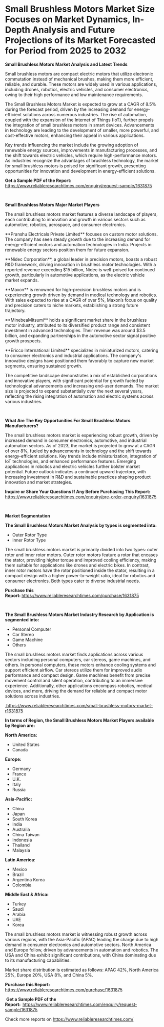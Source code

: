 <p><h1>Small Brushless Motors Market Size Focuses on Market Dynamics, In-Depth Analysis and Future Projections of its Market Forecasted for Period from 2025 to 2032</h1></p><p><strong>Small Brushless Motors Market Analysis and Latest Trends</strong></p>
<p><p>Small brushless motors are compact electric motors that utilize electronic commutation instead of mechanical brushes, making them more efficient, reliable, and durable. These motors are widely used in various applications, including drones, robotics, electric vehicles, and consumer electronics, owing to their high performance and low maintenance requirements.</p><p>The Small Brushless Motors Market is expected to grow at a CAGR of 8.5% during the forecast period, driven by the increasing demand for energy-efficient solutions across numerous industries. The rise of automation, coupled with the expansion of the Internet of Things (IoT), further propels the integration of small brushless motors in smart devices. Advancements in technology are leading to the development of smaller, more powerful, and cost-effective motors, enhancing their appeal in various applications.</p><p>Key trends influencing the market include the growing adoption of renewable energy sources, improvements in manufacturing processes, and the shift towards electric vehicles, which require high-performance motors. As industries recognize the advantages of brushless technology, the market for small brushless motors is poised for significant growth, presenting opportunities for innovation and development in energy-efficient solutions.</p></p>
<p><strong>Get a Sample PDF of the Report:&nbsp;</strong> <a href="https://www.reliableresearchtimes.com/enquiry/request-sample/1631875?utm_campaign=2196&utm_medium=2&utm_source=Github&utm_content=ia&utm_term=10042025&utm_id=small-brushless-motors">https://www.reliableresearchtimes.com/enquiry/request-sample/1631875</a></p>
<p>&nbsp;</p>
<p><strong>Small Brushless Motors Major Market Players</strong></p>
<p><p>The small brushless motors market features a diverse landscape of players, each contributing to innovation and growth in various sectors such as automotive, robotics, aerospace, and consumer electronics.</p><p>**Pranshu Electricals Private Limited** focuses on custom motor solutions. The company has seen steady growth due to the increasing demand for energy-efficient motors and automation technologies in India. Projects in renewable energy sectors position them for future expansion.</p><p>**Nidec Corporation**, a global leader in precision motors, boasts a robust R&D framework, driving innovation in brushless motor technologies. With a reported revenue exceeding $15 billion, Nidec is well-poised for continued growth, particularly in automotive applications, as the electric vehicle market expands.</p><p>**Maxon** is renowned for high-precision brushless motors and is experiencing growth driven by demand in medical technology and robotics. With sales expected to rise at a CAGR of over 5%, Maxon’s focus on quality and precision caters to niche markets, establishing a strong future trajectory.</p><p>**MinebeaMitsumi** holds a significant market share in the brushless motor industry, attributed to its diversified product range and consistent investment in advanced technologies. Their revenue was around $3.5 billion, and expanding partnerships in the automotive sector signal positive growth prospects.</p><p>**Ericco International Limited** specializes in miniaturized motors, catering to consumer electronics and industrial applications. The company's innovative designs have positioned them favorably to capture new market segments, ensuring sustained growth.</p><p>The competitive landscape demonstrates a mix of established corporations and innovative players, with significant potential for growth fueled by technological advancements and increasing end-user demands. The market size is projected to expand substantially over the next several years, reflecting the rising integration of automation and electric systems across various industries.</p></p>
<p>&nbsp;</p>
<p><strong>What Are The Key Opportunities For Small Brushless Motors Manufacturers?</strong></p>
<p><p>The small brushless motors market is experiencing robust growth, driven by increased demand in consumer electronics, automotive, and industrial automation sectors. As of 2023, the market is projected to grow at a CAGR of over 8%, fueled by advancements in technology and the shift towards energy-efficient solutions. Key trends include miniaturization, integration of IoT technologies, and enhanced performance features. Emerging applications in robotics and electric vehicles further bolster market potential. Future outlook indicates a continued upward trajectory, with increasing investment in R&D and sustainable practices shaping product innovation and market strategies.</p></p>
<p><strong>Inquire or Share Your Questions If Any Before Purchasing This Report:</strong> <a href="https://www.reliableresearchtimes.com/enquiry/pre-order-enquiry/1631875?utm_campaign=2196&utm_medium=2&utm_source=Github&utm_content=ia&utm_term=10042025&utm_id=small-brushless-motors">https://www.reliableresearchtimes.com/enquiry/pre-order-enquiry/1631875</a></p>
<p>&nbsp;</p>
<p><strong>Market Segmentation</strong></p>
<p><strong>The Small Brushless Motors Market Analysis by types is segmented into:</strong></p>
<p><ul><li>Outer Rotor Type</li><li>Inner Rotor Type</li></ul></p>
<p><p>The small brushless motors market is primarily divided into two types: outer rotor and inner rotor motors. Outer rotor motors feature a rotor that encases the stator, providing higher torque and improved cooling efficiency, making them suitable for applications like drones and electric bikes. In contrast, inner rotor motors have the rotor positioned inside the stator, resulting in a compact design with a higher power-to-weight ratio, ideal for robotics and consumer electronics. Both types cater to diverse industrial needs.</p></p>
<p><strong>Purchase this Report:&nbsp;</strong><a href="https://www.reliableresearchtimes.com/purchase/1631875?utm_campaign=2196&utm_medium=2&utm_source=Github&utm_content=ia&utm_term=10042025&utm_id=small-brushless-motors">https://www.reliableresearchtimes.com/purchase/1631875</a></p>
<p>&nbsp;</p>
<p><strong>The Small Brushless Motors Market Industry Research by Application is segmented into:</strong></p>
<p><ul><li>Personal Computer</li><li>Car Stereo</li><li>Game Machine</li><li>Others</li></ul></p>
<p><p>The small brushless motors market finds applications across various sectors including personal computers, car stereos, game machines, and others. In personal computers, these motors enhance cooling systems and support efficient airflow. Car stereos utilize them for improved audio performance and compact design. Game machines benefit from precise movement control and silent operation, contributing to an immersive experience. Additionally, other applications encompass robotics, medical devices, and more, driving the demand for reliable and compact motor solutions across industries.</p></p>
<p><a href="https://www.reliableresearchtimes.com/small-brushless-motors-market-r1631875?utm_campaign=2196&utm_medium=2&utm_source=Github&utm_content=ia&utm_term=10042025&utm_id=small-brushless-motors">&nbsp;https://www.reliableresearchtimes.com/small-brushless-motors-market-r1631875</a></p>
<p><strong>In terms of Region, the Small Brushless Motors Market Players available by Region are:</strong></p>
<p>
    <p> <strong> North America: </strong>
        <ul>
            <li>United States</li>
            <li>Canada</li>
        </ul>
        </p> 
    <p> <strong> Europe: </strong>
        <ul>
            <li>Germany</li>
            <li>France</li>
            <li>U.K.</li>
            <li>Italy</li>
            <li>Russia</li>
        </ul>
        </p> 
    <p> <strong> Asia-Pacific: </strong>
        <ul>
            <li>China</li>
            <li>Japan</li>
            <li>South Korea</li>
            <li>India</li>
            <li>Australia</li>
            <li>China Taiwan</li>
            <li>Indonesia</li>
            <li>Thailand</li>
            <li>Malaysia</li>
        </ul>
        </p> 
    <p> <strong> Latin America: </strong>
        <ul>
            <li>Mexico</li>
            <li>Brazil</li>
            <li>Argentina Korea</li>
            <li>Colombia</li>
        </ul>
        </p> 
    <p> <strong> Middle East & Africa: </strong>
        <ul>
            <li>Turkey</li>
            <li>Saudi</li>
            <li>Arabia</li>
            <li>UAE</li>
            <li>Korea</li>
        </ul>
    </p>
    </p>
<p><p>The small brushless motors market is witnessing robust growth across various regions, with the Asia-Pacific (APAC) leading the charge due to high demand in consumer electronics and automotive sectors. North America and Europe follow, driven by advancements in automation and robotics. The USA and China exhibit significant contributions, with China dominating due to its manufacturing capabilities. </p><p>Market share distribution is estimated as follows: APAC 42%, North America 25%, Europe 20%, USA 8%, and China 5%.</p></p>
<p><strong>Purchase this Report: </strong><a href="https://www.reliableresearchtimes.com/purchase/1631875?utm_campaign=2196&utm_medium=2&utm_source=Github&utm_content=ia&utm_term=10042025&utm_id=small-brushless-motors">https://www.reliableresearchtimes.com/purchase/1631875</a></p>
<p>&nbsp;<strong>Get a Sample PDF of the Report:&nbsp;&nbsp;</strong><a href="https://www.reliableresearchtimes.com/enquiry/request-sample/1631875?utm_campaign=2196&utm_medium=2&utm_source=Github&utm_content=ia&utm_term=10042025&utm_id=small-brushless-motors">https://www.reliableresearchtimes.com/enquiry/request-sample/1631875</a></p>
<p><strong></strong></p>
<p>Check more reports on <a href="https://www.reliableresearchtimes.com/?utm_campaign=2196&utm_medium=2&utm_source=Github&utm_content=ia&utm_term=10042025&utm_id=small-brushless-motors">https://www.reliableresearchtimes.com/</a></p>